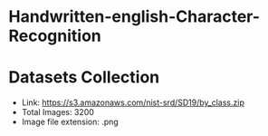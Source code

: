 # Handwritten-english-Character-Recognition
# Datasets Collection
- Link: https://s3.amazonaws.com/nist-srd/SD19/by_class.zip
- Total Images: 3200
- Image file extension: .png
